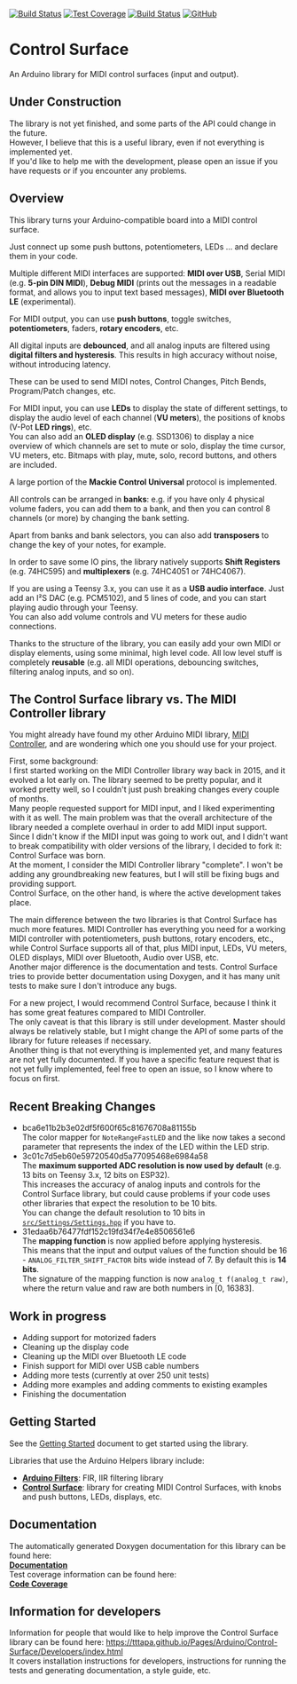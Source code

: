 [![Build Status](https://github.com/tttapa/Arduino-Filters/workflows/CI%20Tests/badge.svg)](https://github.com/tttapa/Arduino-Filters/actions)
[![Test Coverage](https://img.shields.io/endpoint?url=https://raw.githubusercontent.com/tttapa/Control-Surface/master/docs/Coverage/shield.io.coverage.json)](https://tttapa.github.io/Control-Surface/Coverage/index.html)
[![Build Status](https://travis-ci.org/tttapa/Control-Surface.svg?branch=master)](https://travis-ci.org/tttapa/Control-Surface)
[![GitHub](https://img.shields.io/github/stars/tttapa/Control-Surface?label=GitHub&logo=github)](https://github.com/tttapa/Control-Surface)

# Control Surface

An Arduino library for MIDI control surfaces (input and output).

## Under Construction

The library is not yet finished, and some parts of the API could change in the future.  
However, I believe that this is a useful library, even if not everything is 
implemented yet.  
If you'd like to help me with the development, please open an issue if you have requests 
or if you encounter any problems.

## Overview

This library turns your Arduino-compatible board into a MIDI control surface.  

Just connect up some push buttons, potentiometers, LEDs ... and declare them in
your code.

Multiple different MIDI interfaces are supported: **MIDI over USB**, Serial MIDI 
(e.g. **5-pin DIN MIDI**), **Debug MIDI** (prints out the messages in a readable
format, and allows you to input text based messages), **MIDI over Bluetooth LE**
(experimental).

For MIDI output, you can use **push buttons**, toggle switches, 
**potentiometers**, faders, **rotary encoders**, etc.

All digital inputs are **debounced**, and all analog inputs are filtered using 
**digital filters and hysteresis**. This results in high accuracy without noise,
without introducing latency.

These can be used to send MIDI notes, Control Changes, Pitch Bends, 
Program/Patch changes, etc.

For MIDI input, you can use **LEDs** to display the state of different settings, 
to display the audio level of each channel (**VU meters**), the positions of knobs 
(V-Pot **LED rings**), etc.  
You can also add an **OLED display** (e.g. SSD1306) to display a nice overview 
of which channels are set to mute or solo, display the time cursor, VU meters,
etc. Bitmaps with play, mute, solo, record buttons, and others are included.  

A large portion of the **Mackie Control Universal** protocol is implemented.

All controls can be arranged in **banks**: e.g. if you have only 4 physical 
volume faders, you can add them to a bank, and then you can control 8 channels 
(or more) by changing the bank setting.

Apart from banks and bank selectors, you can also add **transposers** to change 
the key of your notes, for example.

In order to save some IO pins, the library natively supports **Shift Registers** 
(e.g. 74HC595) and **multiplexers** (e.g. 74HC4051 or 74HC4067).

If you are using a Teensy 3.x, you can use it as a **USB audio interface**. Just
add an I²S DAC (e.g. PCM5102), and 5 lines of code, and you can start playing 
audio through your Teensy.  
You can also add volume controls and VU meters for these audio connections.

Thanks to the structure of the library, you can easily add your own MIDI or 
display elements, using some minimal, high level code. All low level stuff is
completely **reusable** (e.g. all MIDI operations, debouncing switches, 
filtering analog inputs, and so on).

## The Control Surface library vs. The MIDI Controller library

You might already have found my other Arduino MIDI library, [MIDI Controller](https://github.com/tttapa/MIDI_Controller), 
and are wondering which one you should use for your project.

First, some background:  
I first started working on the MIDI Controller library way back in 2015, and it
evolved a lot early on. The library seemed to be pretty popular, and it worked
pretty well, so I couldn't just push breaking changes every couple of months.  
Many people requested support for MIDI input, and I liked experimenting with it
as well. The main problem was that the overall architecture of the library 
needed a complete overhaul in order to add MIDI input support. Since I didn't 
know if the MIDI input was going to work out, and I didn't want to break 
compatibility with older versions of the library, I decided to fork it: Control
Surface was born.  
At the moment, I consider the MIDI Controller library "complete". I won't be 
adding any groundbreaking new features, but I will still be fixing bugs and 
providing support.  
Control Surface, on the other hand, is where the active development takes place.

The main difference between the two libraries is that Control Surface has much
more features. MIDI Controller has everything you need for a working MIDI 
controller with potentiometers, push buttons, rotary encoders, etc., while 
Control Surface supports all of that, plus MIDI input, LEDs, VU meters, OLED 
displays, MIDI over Bluetooth, Audio over USB, etc.  
Another major difference is the documentation and tests. Control Surface tries
to provide better documentation using Doxygen, and it has many unit tests to 
make sure I don't introduce any bugs.

For a new project, I would recommend Control Surface, because I think it has 
some great features compared to MIDI Controller.  
The only caveat is that this library is still under development. Master should 
always be relatively stable, but I might change the API of some parts of the 
library for future releases if necessary.  
Another thing is that not everything is implemented yet, and many features are 
not yet fully documented. If you have a specific feature request that is not yet
fully implemented, feel free to open an issue, so I know where to focus on first.

## Recent Breaking Changes

 - bca6e11b2b3e02df5f600f65c81676708a81155b  
   The color mapper for `NoteRangeFastLED` and the like now takes a second 
   parameter that represents the index of the LED within the LED strip.
 - 3c01c7d5eb60e59720540d5a77095468e6984a58  
   The **maximum supported ADC resolution is now used by default** (e.g. 13 bits
   on Teensy 3.x, 12 bits on ESP32).  
   This increases the accuracy of analog inputs and controls for the Control 
   Surface library, but could cause problems if your code uses other libraries
   that expect the resolution to be 10 bits.  
   You can change the default resolution to 10 bits in 
   [`src/Settings/Settings.hpp`](https://tttapa.github.io/Control-Surface/Doc/Doxygen/db/d02/Settings_8hpp.html#a8db0fcdeeb644f813c9b29211ce0a1ae)
   if you have to.
 - 31edaa6b76477fdf152c19fd34f7e4e8506561e6  
   The **mapping function** is now applied before applying hysteresis.  
   This means that the input and output values of the function should be 
   16 - `ANALOG_FILTER_SHIFT_FACTOR` bits wide instead of 7. By default this is
   **14 bits**.  
   The signature of the mapping function is now `analog_t f(analog_t raw)`, 
   where the return value and raw are both numbers in [0, 16383].

## Work in progress

- Adding support for motorized faders
- Cleaning up the display code
- Cleaning up the MIDI over Bluetooth LE code
- Finish support for MIDI over USB cable numbers
- Adding more tests (currently at over 250 unit tests)
- Adding more examples and adding comments to existing examples
- Finishing the documentation

## Getting Started

See the [Getting Started](https://tttapa.github.io/Control-Surface/Doc/Doxygen/dd/dcc/md_Getting-Started.html)
document to get started using the library.

Libraries that use the Arduino Helpers library include:
- [**Arduino Filters**](https://github.com/tttapa/Arduino-Filters):
  FIR, IIR filtering library
- [**Control Surface**](https://github.com/tttapa/Control-Surface):
  library for creating MIDI Control Surfaces, with knobs and push buttons, 
  LEDs, displays, etc.

## Documentation

The automatically generated Doxygen documentation for this library can be found 
here:  
[**Documentation**](https://tttapa.github.io/Control-Surface/Doxygen/index.html)  
Test coverage information can be found here:  
[**Code Coverage**](https://tttapa.github.io/Control-Surface/Coverage/index.html)

## Information for developers

Information for people that would like to help improve the Control Surface 
library can be found here: 
<https://tttapa.github.io/Pages/Arduino/Control-Surface/Developers/index.html>  
It covers installation instructions for developers, instructions for running the
tests and generating documentation, a style guide, etc.
